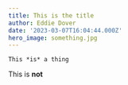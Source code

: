 ```yaml
---
title: This is the title
author: Eddie Dover
date: '2023-03-07T16:04:44.000Z'
hero_image: something.jpg
---
```

    This *is* a thing
This is **not**